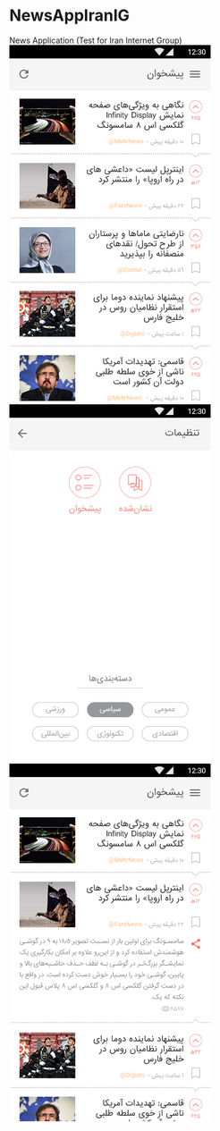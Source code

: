 # NewsAppIranIG
News Application (Test for Iran Internet Group) <br/>
![ScreenShot Home](https://github.com/mreram/NewsAppIranIG/blob/master/Feed.png "ScreenShot Home")
![ScreenShot setting](https://github.com/mreram/NewsAppIranIG/blob/master/Settings.png "ScreenShot setting")
![ScreenShot expand](https://github.com/mreram/NewsAppIranIG/blob/master/Feed%20extended.png "ScreenShot expand")


